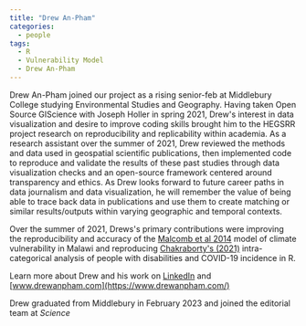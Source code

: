 ```yaml
---
title: "Drew An-Pham"
categories:
  - people
tags:
  - R
  - Vulnerability Model
  - Drew An-Pham
---
```


Drew An-Pham joined our project as a rising senior-feb at Middlebury College studying Environmental Studies and Geography.
Having taken Open Source GIScience with Joseph Holler in spring 2021, Drew's interest in data visualization and desire to improve coding skills brought him to the HEGSRR project research on reproducibility and replicability within academia.
As a research assistant over the summer of 2021, Drew reviewed the methods and data used in geospatial scientific publications, then implemented code to reproduce and validate the results of these past studies through data visualization checks and an open-source framework centered around transparency and ethics.
As Drew looks forward to future career paths in data journalism and data visualization, he will remember the value of being able to trace back data in publications and use them to create matching or similar results/outputs within varying geographic and temporal contexts.

Over the summer of 2021, Drews's primary contributions were improving the reproducibility and accuracy of the [Malcomb et al 2014](https://github.com/HEGSRR/RPr-Malcomb-2014) model of climate vulnerability in Malawi and reproducing [Chakraborty's (2021)](https://github.com/HEGSRR/RPr-Chakraborty2021) intra-categorical analysis of people with disabilities and COVID-19 incidence in R.

Learn more about Drew and his work on [LinkedIn](https://www.linkedin.com/in/drew-an-pham/) and [www.drewanpham.com](https://www.drewanpham.com/)

Drew graduated from Middlebury in February 2023 and joined the editorial team at *Science*
